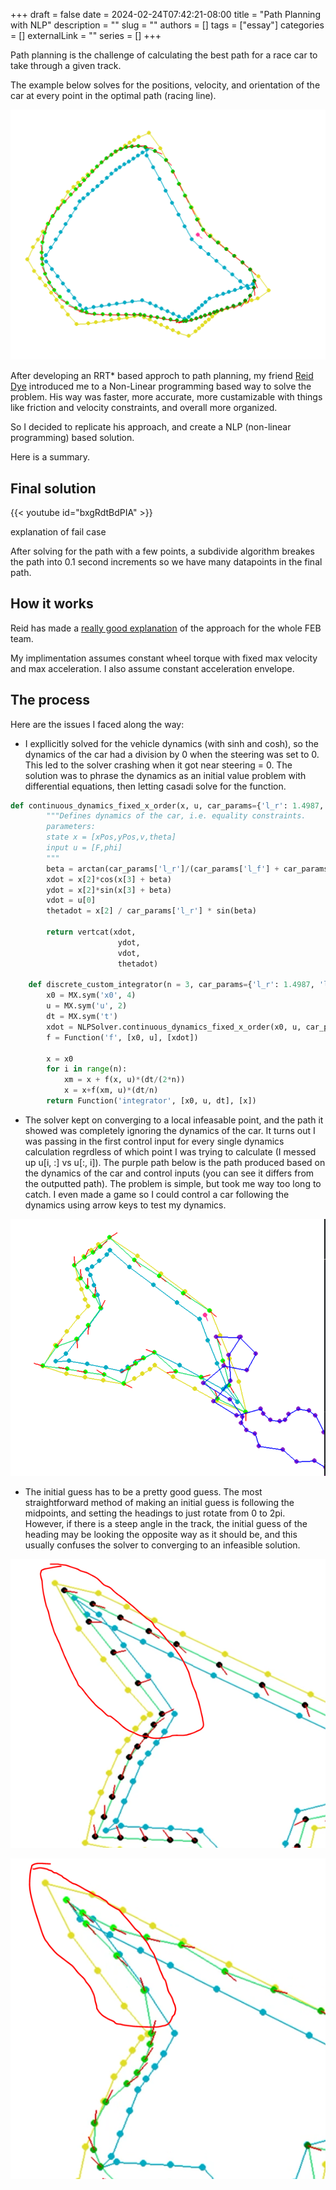 +++ 
draft = false
date = 2024-02-24T07:42:21-08:00
title = "Path Planning with NLP"
description = ""
slug = ""
authors = []
tags = ["essay"]
categories = []
externalLink = ""
series = []
+++



Path planning is the challenge of calculating the best path for a race car to take through a given track.

The example below solves for the positions, velocity, and orientation of the car at every point in the optimal path (racing line).

![example racing line](/static/img/examplePath.png)


After developing an RRT* based approch to path planning, my friend [Reid Dye](https://reid.xz.ax/robotgallery.php) introduced me to a Non-Linear programming based way to solve the problem. His way was faster, more accurate, more custamizable with things like friction and velocity constraints, and overall more organized.

So I decided to replicate his approach, and create a NLP (non-linear programming) based solution. 

Here is a summary.

## Final solution

{{< youtube id="bxgRdtBdPIA" >}}

explanation of fail case

After solving for the path with a few points, a subdivide algorithm breakes the path into 0.1 second increments so we have many datapoints in the final path.


## How it works

Reid has made a [really good explanation](https://reid.xz.ax/global_opt_docs) of the approach for the whole FEB team.

My implimentation assumes constant wheel torque with fixed max velocity and max acceleration.
I also assume constant acceleration envelope.


## The process

Here are the issues I faced along the way:


- I expllicitly solved for the vehicle dynamics (with sinh and cosh), so the dynamics of the car had a division by 0 when the steering was set to 0. This led to the solver crashing when it got near steering = 0. The solution was to phrase the dynamics as an initial value problem with differential equations, then letting casadi solve for the function.

```python
def continuous_dynamics_fixed_x_order(x, u, car_params={'l_r': 1.4987, 'l_f':1.5213, 'm': 1.}):
        """Defines dynamics of the car, i.e. equality constraints.
        parameters:
        state x = [xPos,yPos,v,theta]
        input u = [F,phi]
        """
        beta = arctan(car_params['l_r']/(car_params['l_f'] + car_params['l_r']) * tan(u[1]))
        xdot = x[2]*cos(x[3] + beta)
        ydot = x[2]*sin(x[3] + beta)
        vdot = u[0]
        thetadot = x[2] / car_params['l_r'] * sin(beta)

        return vertcat(xdot,
                        ydot,
                        vdot,  
                        thetadot)                 
    
    def discrete_custom_integrator(n = 3, car_params={'l_r': 1.4987, 'l_f':1.5213, 'm': 1.}):
        x0 = MX.sym('x0', 4)
        u = MX.sym('u', 2)
        dt = MX.sym('t')
        xdot = NLPSolver.continuous_dynamics_fixed_x_order(x0, u, car_params)
        f = Function('f', [x0, u], [xdot])
        
        x = x0
        for i in range(n):
            xm = x + f(x, u)*(dt/(2*n))
            x = x+f(xm, u)*(dt/n)
        return Function('integrator', [x0, u, dt], [x])

```
- The solver kept on converging to a local infeasable point, and the path it showed was completely ignoring the dynamics of the car. It turns out I was passing in the first control input for every single dynamics calculation regrdless of which point I was trying to calculate (I messed up u[i, :] vs u[:, i]). The purple path below is the path produced based on the dynamics of the car and control inputs (you can see it differs from the outputted path). The problem is simple, but took me way too long to catch. I even made a game so I could control a car following the dynamics using arrow keys to test my dynamics.

![broken dynamics constraint](/static/img/broken.png)

- The initial guess has to be a pretty good guess. The most straightforward method of making an initial guess is following the midpoints, and setting the headings to just rotate from 0 to 2pi. However, if there is a steep angle in the track, the initial guess of the heading may be looking the opposite way as it should be, and this usually confuses the solver to converging to an infeasible solution.

![initial guess](/static/img/initialguess.PNG)

![buggy path](/static/img/buggedpath.PNG)









